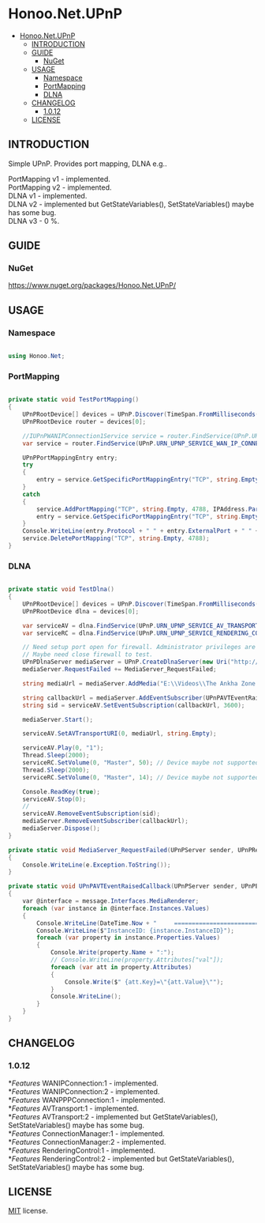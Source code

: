# Honoo.Net.UPnP

- [Honoo.Net.UPnP](#honoonetupnp)
  - [INTRODUCTION](#introduction)
  - [GUIDE](#guide)
    - [NuGet](#nuget)
  - [USAGE](#usage)
    - [Namespace](#namespace)
    - [PortMapping](#portmapping)
    - [DLNA](#dlna)
  - [CHANGELOG](#changelog)
    - [1.0.12](#1012)
  - [LICENSE](#license)

## INTRODUCTION

Simple UPnP. Provides port mapping, DLNA e.g..

PortMapping v1 - implemented.  
PortMapping v2 - implemented.  
DLNA v1 - implemented.  
DLNA v2 - implemented but GetStateVariables(), SetStateVariables() maybe has some bug.  
DLNA v3 - 0 %.

## GUIDE

### NuGet

<https://www.nuget.org/packages/Honoo.Net.UPnP/>

## USAGE

### Namespace

```c#

using Honoo.Net;

```

### PortMapping

```c#

private static void TestPortMapping()
{
    UPnPRootDevice[] devices = UPnP.Discover(TimeSpan.FromMilliseconds(2000), UPnP.URN_UPNP_SERVICE_WAN_IP_CONNECTION_1);
    UPnPRootDevice router = devices[0];

    //IUPnPWANIPConnection1Service service = router.FindService(UPnP.URN_UPNP_SERVICE_WAN_IP_CONNECTION_1);
    var service = router.FindService(UPnP.URN_UPNP_SERVICE_WAN_IP_CONNECTION_1).Interfaces.WANIPConnection1;

    UPnPPortMappingEntry entry;
    try
    {
        entry = service.GetSpecificPortMappingEntry("TCP", string.Empty, 4788);
    }
    catch
    {
        service.AddPortMapping("TCP", string.Empty, 4788, IPAddress.Parse("192.168.1.11"), 4788, true, "test", 0);
        entry = service.GetSpecificPortMappingEntry("TCP", string.Empty, 4788);
    }
    Console.WriteLine(entry.Protocol + " " + entry.ExternalPort + " " + entry.InternalClient + ":" + entry.InternalPort);
    service.DeletePortMapping("TCP", string.Empty, 4788);
}

```

### DLNA

```c#

private static void TestDlna()
{
    UPnPRootDevice[] devices = UPnP.Discover(TimeSpan.FromMilliseconds(2000), UPnP.URN_UPNP_SERVICE_AV_TRANSPORT_1);
    UPnPRootDevice dlna = devices[0];

    var serviceAV = dlna.FindService(UPnP.URN_UPNP_SERVICE_AV_TRANSPORT_1).Interfaces.AVTransport1;
    var serviceRC = dlna.FindService(UPnP.URN_UPNP_SERVICE_RENDERING_CONTROL_1).Interfaces.RenderingControl1;

    // Need setup port open for firewall. Administrator privileges are required.
    // Maybe need close firewall to test.
    UPnPDlnaServer mediaServer = UPnP.CreateDlnaServer(new Uri("http://192.168.1.11:8080/"));
    mediaServer.RequestFailed += MediaServer_RequestFailed;

    string mediaUrl = mediaServer.AddMedia("E:\\Videos\\The Ankha Zone.mp4");

    string callbackUrl = mediaServer.AddEventSubscriber(UPnPAVTEventRaisedCallback, null);
    string sid = serviceAV.SetEventSubscription(callbackUrl, 3600);

    mediaServer.Start();

    serviceAV.SetAVTransportURI(0, mediaUrl, string.Empty);

    serviceAV.Play(0, "1");
    Thread.Sleep(2000);
    serviceRC.SetVolume(0, "Master", 50); // Device maybe not supported
    Thread.Sleep(2000);
    serviceRC.SetVolume(0, "Master", 14); // Device maybe not supported

    Console.ReadKey(true);
    serviceAV.Stop(0);
    //
    serviceAV.RemoveEventSubscription(sid);
    mediaServer.RemoveEventSubscriber(callbackUrl);
    mediaServer.Dispose();
}

private static void MediaServer_RequestFailed(UPnPServer sender, UPnPRequestFailedEventArgs e)
{
    Console.WriteLine(e.Exception.ToString());
}

private static void UPnPAVTEventRaisedCallback(UPnPServer sender, UPnPEventMessage message, object userState)
{
    var @interface = message.Interfaces.MediaRenderer;
    foreach (var instance in @interface.Instances.Values)
    {
        Console.WriteLine(DateTime.Now + "     ================================================");
        Console.WriteLine($"InstanceID: {instance.InstanceID}");
        foreach (var property in instance.Properties.Values)
        {
            Console.Write(property.Name + ":");
            // Console.WriteLine(property.Attributes["val"]);
            foreach (var att in property.Attributes)
            {
                Console.Write($" {att.Key}=\"{att.Value}\"");
            }
            Console.WriteLine();
        }
    }
}

```

## CHANGELOG

### 1.0.12

**Features* WANIPConnection:1 - implemented.  
**Features* WANIPConnection:2 - implemented.  
**Features* WANPPPConnection:1 - implemented.  
**Features* AVTransport:1 - implemented.  
**Features* AVTransport:2 - implemented but GetStateVariables(), SetStateVariables() maybe has some bug.  
**Features* ConnectionManager:1 - implemented.  
**Features* ConnectionManager:2 - implemented.  
**Features* RenderingControl:1 - implemented.  
**Features* RenderingControl:2 - implemented but GetStateVariables(), SetStateVariables() maybe has some bug.  

## LICENSE

[MIT](LICENSE) license.
